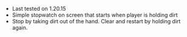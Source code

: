 - Last tested on 1.20.15
- Simple stopwatch on screen that starts when player is holding dirt
- Stop by taking dirt out of the hand. Clear and restart by holding dirt again.

